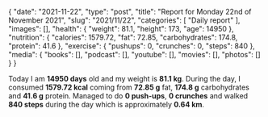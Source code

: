 {
    "date": "2021-11-22",
    "type": "post",
    "title": "Report for Monday 22nd of November 2021",
    "slug": "2021\/11\/22",
    "categories": [
        "Daily report"
    ],
    "images": [],
    "health": {
        "weight": 81.1,
        "height": 173,
        "age": 14950
    },
    "nutrition": {
        "calories": 1579.72,
        "fat": 72.85,
        "carbohydrates": 174.8,
        "protein": 41.6
    },
    "exercise": {
        "pushups": 0,
        "crunches": 0,
        "steps": 840
    },
    "media": {
        "books": [],
        "podcast": [],
        "youtube": [],
        "movies": [],
        "photos": []
    }
}

Today I am <strong>14950 days</strong> old and my weight is <strong>81.1 kg</strong>. During the day, I consumed <strong>1579.72 kcal</strong> coming from <strong>72.85 g</strong> fat, <strong>174.8 g</strong> carbohydrates and <strong>41.6 g</strong> protein. Managed to do <strong>0 push-ups</strong>, <strong>0 crunches</strong> and walked <strong>840 steps</strong> during the day which is approximately <strong>0.64 km</strong>.